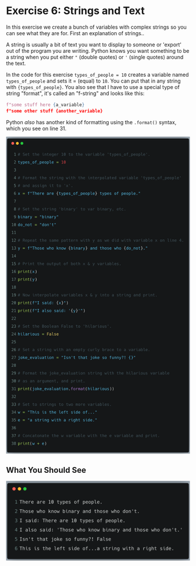 # Exercise 6: Strings and Text

In this exercise we create a bunch of variables with complex strings so you can
see what they are for. First an explanation of strings..

A string is usually a bit of text you want to display to someone or 'export' out of the program
you are writing. Python knows you want something to be a string when you put either `"` (double quotes)
or `'` (single quotes) around the text.

In the code for this exercise `types_of_people = 10` creates a variable named `types_of_people`
and sets it = (equal) to `10`. You can put that in any string with `{types_of_people}`.
You also see that I have to use a special type of string "format", it's called an "f-string" and looks like this:

```python
f"some stuff here {a_variable}
f"some other stuff {another_variable}
```

Python _also_ has another kind of formatting using the `.format()` syntax, which you see on line 31.

![ex06.png](../assets/ex06/ex06.png)

## What You Should See

![bash06.png](../assets/ex06/bash06.png)